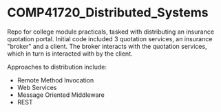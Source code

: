 # COMP41720_Distributed_Systems
Repo for college module practicals, tasked with distributing an insurance quotation portal. Initial code included 3 quotation services, an insurance "broker" and a client. The broker interacts with the quotation services, which in turn is interacted with by the client.

Approaches to distribution include:

- Remote Method Invocation
- Web Services
- Message Oriented Middleware
- REST